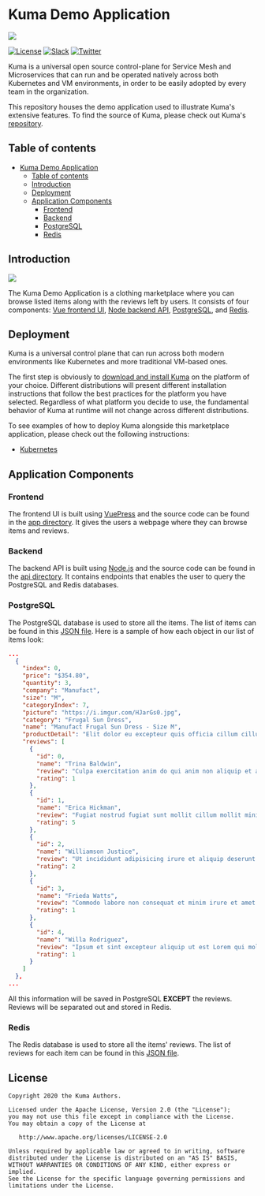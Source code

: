 # Kuma Demo Application

[![][kuma-logo]][kuma-url]

[![License](https://img.shields.io/badge/License-Apache%202.0-blue.svg)](https://github.com/kumahq/kuma/blob/master/LICENSE)
[![Slack](https://chat.kuma.io/badge.svg)](https://chat.kuma.io/)
[![Twitter](https://img.shields.io/twitter/follow/KumaMesh.svg?style=social&label=Follow)](https://twitter.com/intent/follow?screen_name=KumaMesh)

Kuma is a universal open source control-plane for Service Mesh and Microservices that can run and be operated natively across both Kubernetes and VM environments, in order to be easily adopted by every team in the organization.

This repository houses the demo application used to illustrate Kuma's extensive features. To find the source of Kuma, please check out Kuma's [repository](https://github.com/kumahq/kuma).

## Table of contents
- [Kuma Demo Application](#kuma-demo-application)
  - [Table of contents](#table-of-contents)
  - [Introduction](#introduction)
  - [Deployment](#deployment)
  - [Application Components](#application-components)
    - [Frontend](#frontend)
    - [Backend](#backend)
    - [PostgreSQL](#postgresql)
    - [Redis](#redis)

## Introduction
[![][diagram]][diagram]

The Kuma Demo Application is a clothing marketplace where you can browse listed items along with the reviews left by users. It consists of four components: [Vue frontend UI](#frontend), [Node backend API](#backend), [PostgreSQL](#PostgreSQL), and [Redis](#Redis).

## Deployment

Kuma is a universal control plane that can run across both modern environments like Kubernetes and more traditional VM-based ones.

The first step is obviously to [download and install Kuma](https://kuma.io/install/) on the platform of your choice. Different distributions will present different installation instructions that follow the best practices for the platform you have selected. Regardless of what platform you decide to use, the fundamental behavior of Kuma at runtime will not change across different distributions.

To see examples of how to deploy Kuma alongside this marketplace application, please check out the following instructions:

- [Kubernetes](kubernetes/README.md)

## Application Components

### Frontend

The frontend UI is built using [VuePress](https://vuepress.vuejs.org/) and the source code can be found in the [app directory](app/README.md). It gives the users a webpage where they can browse items and reviews. 

### Backend

The backend API is built using [Node.js](https://nodejs.org/en/) and the source code can be found in the [api directory](api/README.md). It contains endpoints that enables the user to query the PostgreSQL and Redis databases.

### PostgreSQL

The PostgreSQL database is used to store all the items. The list of items can be found in this [JSON file](api/db/items.json). Here is a sample of how each object in our list of items look:

```json
...
  {
    "index": 0,
    "price": "$354.80",
    "quantity": 3,
    "company": "Manufact",
    "size": "M",
    "categoryIndex": 7,
    "picture": "https://i.imgur.com/HJarGs0.jpg",
    "category": "Frugal Sun Dress",
    "name": "Manufact Frugal Sun Dress - Size M",
    "productDetail": "Elit dolor eu excepteur quis officia cillum cillum eiusmod nisi ex. Commodo nisi deserunt duis et ipsum non. Aute dolore proident Lorem mollit consectetur pariatur in reprehenderit.\r\n",
    "reviews": [
      {
        "id": 0,
        "name": "Trina Baldwin",
        "review": "Culpa exercitation anim do qui anim non aliquip et aute laborum tempor eiusmod et.",
        "rating": 1
      },
      {
        "id": 1,
        "name": "Erica Hickman",
        "review": "Fugiat nostrud fugiat sunt mollit cillum mollit minim ex culpa.",
        "rating": 5
      },
      {
        "id": 2,
        "name": "Williamson Justice",
        "review": "Ut incididunt adipisicing irure et aliquip deserunt in voluptate ipsum tempor duis incididunt et.",
        "rating": 2
      },
      {
        "id": 3,
        "name": "Frieda Watts",
        "review": "Commodo labore non consequat et minim irure et amet eu laborum id dolor excepteur.",
        "rating": 1
      },
      {
        "id": 4,
        "name": "Willa Rodriguez",
        "review": "Ipsum et sint excepteur aliquip ut est Lorem qui mollit.",
        "rating": 1
      }
    ]
  },
...
```

All this information will be saved in PostgreSQL **EXCEPT** the reviews. Reviews will be separated out and stored in Redis.

### Redis

The Redis database is used to store all the items' reviews. The list of reviews for each item can be found in this [JSON file](api/db/items.json). 

## License

```
Copyright 2020 the Kuma Authors.

Licensed under the Apache License, Version 2.0 (the "License");
you may not use this file except in compliance with the License.
You may obtain a copy of the License at

   http://www.apache.org/licenses/LICENSE-2.0

Unless required by applicable law or agreed to in writing, software
distributed under the License is distributed on an "AS IS" BASIS,
WITHOUT WARRANTIES OR CONDITIONS OF ANY KIND, either express or implied.
See the License for the specific language governing permissions and
limitations under the License.
```

[kuma-url]: https://kuma.io/
[kuma-logo]: https://kuma-public-assets.s3.amazonaws.com/kuma-logo-v2.png
[diagram]: https://github.com/kumahq/kuma-website/blob/master/docs/.vuepress/public/images/diagrams/diagram-kuma-demo-basic.jpg?raw=true
